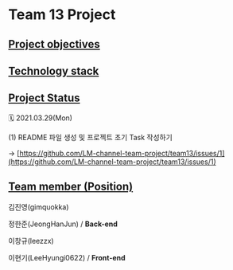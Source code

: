 # Team 13 Project

## <ins><b>Project objectives</b></ins>

## <ins><b>Technology stack</b></ins>

## <ins><b>Project Status</b></ins>

🗓️ 2021.03.29(Mon)

(1) README 파일 생성 및 프로젝트 초기 Task 작성하기

→ [https://github.com/LM-channel-team-project/team13/issues/1](https://github.com/LM-channel-team-project/team13/issues/1)

## <ins>Team member (Position)</ins>

김진영(gimquokka)

정한준(JeongHanJun)  / **Back-end**

이창규(leezzx)

이현기(LeeHyungi0622) / **Front-end**
